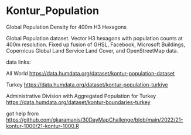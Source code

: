 # Kontur_Population
Global Population Density for 400m H3 Hexagons

Global Population dataset. Vector H3 hexagons with population counts at 400m resolution. Fixed up fusion of GHSL, Facebook, Microsoft Buildings, Copernicus Global Land Service Land Cover, and OpenStreetMap data.

data links:

All World
https://data.humdata.org/dataset/kontur-population-dataset

Turkey
https://data.humdata.org/dataset/kontur-population-turkiye

Administrative Division with Aggregated Population for Turkey
https://data.humdata.org/dataset/kontur-boundaries-turkey


got help from 
https://github.com/gkaramanis/30DayMapChallenge/blob/main/2022/21-kontur-1000/21-kontur-1000.R
